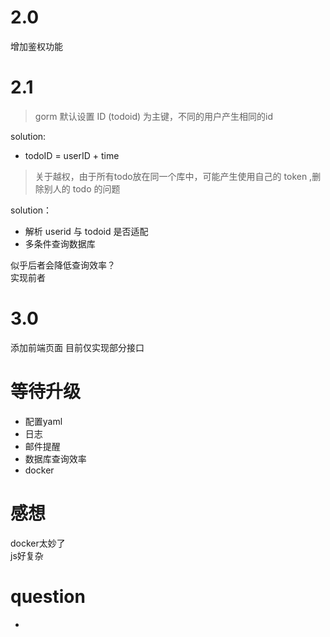 # 2.0
增加鉴权功能

# 2.1
> gorm 默认设置 ID (todoid) 为主键，不同的用户产生相同的id

solution: 
- todoID = userID + time

> 关于越权，由于所有todo放在同一个库中，可能产生使用自己的 token ,删除别人的 todo 
> 的问题

solution：
- 解析 userid 与 todoid 是否适配
- 多条件查询数据库

似乎后者会降低查询效率？   
实现前者

# 3.0
添加前端页面 目前仅实现部分接口


# 等待升级

- 配置yaml
- 日志
- 邮件提醒
- 数据库查询效率
- docker

# 感想
docker太妙了  
js好复杂

# question
- 